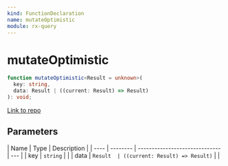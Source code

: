 ```yaml
---
kind: FunctionDeclaration
name: mutateOptimistic
module: rx-query
---
```


# mutateOptimistic

```ts
function mutateOptimistic<Result = unknown>(
  key: string,
  data: Result | ((current: Result) => Result)
): void;
```

[Link to repo](https://github.com/timdeschryver/rx-query/blob/master/rx-query/mutate.ts#L4-L14)

## Parameters

| Name | Type     | Description                    |
| ---- | -------- | ------------------------------ | --- |
| key  | `string` |                                |
| data | `Result  | ((current: Result) => Result)` |     |
